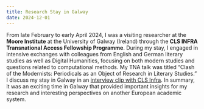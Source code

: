 ```yaml
---
title: Research Stay in Galway
date: 2024-12-01
---
```



From late February to early April 2024, I was a visiting researcher at the **Moore Institute** at the University of Galway (Ireland) through the **CLS INFRA Transnational Access Fellowship Programme**. During my stay, I engaged in intensive exchanges with colleagues from English and German literary studies as well as Digital Humanities, focusing on both modern studies and questions related to computational methods. My TNA talk was titled “Clash of the Modernists: Periodicals as an Object of Research in Literary Studies.” I discuss my stay in Galway in an [interview clip with CLS Infra](https://www.youtube.com/watch?v=Gk0yODFSlDI). In summary, it was an exciting time in Galway that provided important insights for my research and interesting perspectives on another European academic system.
